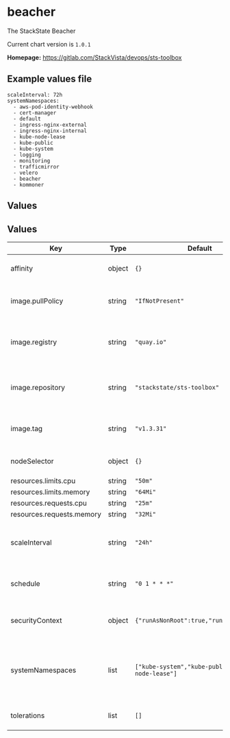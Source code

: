 # beacher

The StackState Beacher

Current chart version is `1.0.1`

**Homepage:** <https://gitlab.com/StackVista/devops/sts-toolbox>

## Example values file

```
scaleInterval: 72h
systemNamespaces:
  - aws-pod-identity-webhook
  - cert-manager
  - default
  - ingress-nginx-external
  - ingress-nginx-internal
  - kube-node-lease
  - kube-public
  - kube-system
  - logging
  - monitoring
  - trafficmirror
  - velero
  - beacher
  - kommoner
```

## Values

## Values

| Key | Type | Default | Description |
|-----|------|---------|-------------|
| affinity | object | `{}` | Affinity settings for pod assignment. |
| image.pullPolicy | string | `"IfNotPresent"` | Pull policy for the image for the Beacher cron job |
| image.registry | string | `"quay.io"` | Registry containing the image for the Beacher cron job |
| image.repository | string | `"stackstate/sts-toolbox"` | Repository containing the image for the Beacher cron job |
| image.tag | string | `"v1.3.31"` | Tag of the image for the Beacher cron job |
| nodeSelector | object | `{}` | Node labels for pod assignment. |
| resources.limits.cpu | string | `"50m"` |  |
| resources.limits.memory | string | `"64Mi"` |  |
| resources.requests.cpu | string | `"25m"` |  |
| resources.requests.memory | string | `"32Mi"` |  |
| scaleInterval | string | `"24h"` | Interval after which a namespace will be scaled down. |
| schedule | string | `"0 1 * * *"` | The cron schedule for the Beacher cron job. |
| securityContext | object | `{"runAsNonRoot":true,"runAsUser":999}` | SecurityContext for the pod created by the cronjob |
| systemNamespaces | list | `["kube-system","kube-public","kube-node-lease"]` | Namespaces that are considered system and off-limits to the Beacher cron job. |
| tolerations | list | `[]` | Toleration labels for pod assignment. |
